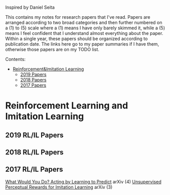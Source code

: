 Inspired by Daniel Seita

This contains my notes for research papers that I've read. Papers are arranged according to two broad categories and then further numbered on a (1) to (5) scale where a (1) means I have only barely skimmed it, while a (5) means I feel confident that I understand almost everything about the paper. Within a single year, these papers should be organized according to publication date. The links here go to my paper summaries if I have them, otherwise those papers are on my TODO list.
  
Contents:  

* [Reinforcement&Imitation Learning](#reinforcement-learning-and-imitation-learning)
    * [2019 Papers](#2019-rlil-papers)
    * [2018 Papers](#2018-rlil-papers)
    * [2017 Papers](#2017-rlil-papers)

Reinforcement Learning and Imitation Learning
===


2019 RL/IL Papers
---


2018 RL/IL Papers
---


2017 RL/IL Papers
---
[What Would You Do? Acting by Learning to Predict](reinforcement&imitation_learning/What_Would_You_Do_Acting_by_Learning_to_Predict.md) arXiv (4)
[Unsupervised Perceptual Rewards for Imitation Learning](reinforcement&imitation_learning/Unsupervised_Perceptual_Rewards_for_Imitation_Learning.md) arXiv (3)
